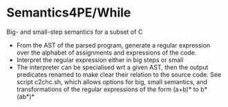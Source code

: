 # Semantics4PE/While
Big- and small-step semantics for a subset of C


- From the AST of the parsed program, generate a regular expression over the 
alphabet of assignments and expressions of the code.
- Interpret the regular expression either in big steps or small
- The interpreter can be specialised wrt a given AST, then the output predicates renamed 
to make clear their relation to the source code.  See script c2chc.sh, which allows options
for big, small semantics, and transformations of the regular expressions of the form 
(a+b)* to b*(ab*)*



